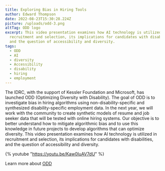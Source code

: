 ```yaml
---
title: Exploring Bias in Hiring Tools
author: Edward Thompson
date: 2022-08-23T15:30:28.224Z
picture: /uploads/odd-3.png
altTag: ODD logo
excerpt: This video presentation examines how AI technology is utilized in
  recruitment and selection, its implications for candidates with disabilities,
  and the question of accessibility and diversity.
tags:
  - ODD
  - AI
  - diversity
  - Accessibility
  - disability
  - hiring
  - employment
---
```

The IDRC, with the support of Kessler Foundation and Microsoft, has launched ODD (Optimizing Diversity with Disability). The goal of ODD is to investigate bias in hiring algorithms using non-disability-specific and synthesized disability-specific employment data. In the next year, we will work with the community to create synthetic models of resume and job seeker data that will be tested with online hiring systems. Our objective is to better understand how to mitigate algorithmic bias and to use this knowledge in future projects to develop algorithms that can optimize diversity.
This video presentation examines how AI technology is utilized in recruitment and selection, its implications for candidates with disabilities, and the question of accessibility and diversity.

{% youtube "https://youtu.be/Kaw0IuAV7dU" %}

Learn more about [ODD](https://idrc.ocadu.ca/odd/)
